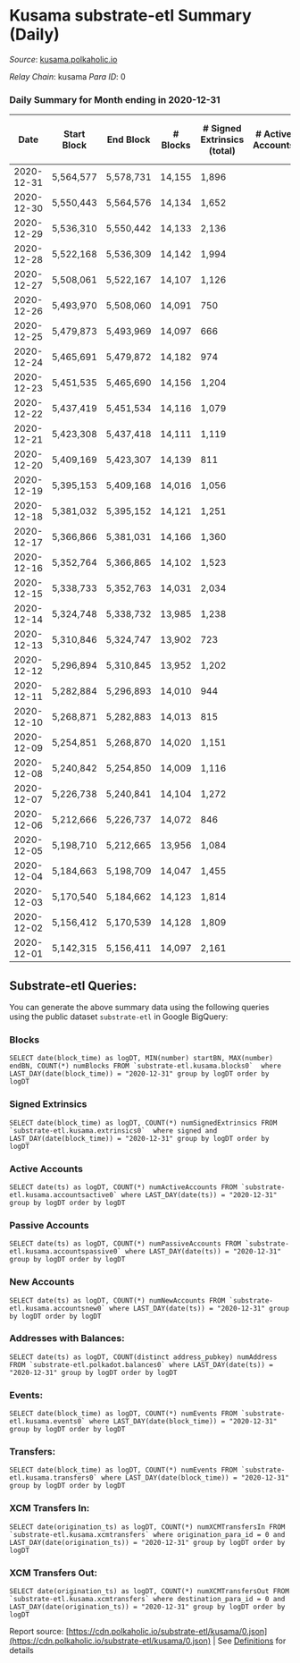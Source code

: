 # Kusama substrate-etl Summary (Daily)

_Source_: [kusama.polkaholic.io](https://kusama.polkaholic.io)

*Relay Chain*: kusama
*Para ID*: 0



### Daily Summary for Month ending in 2020-12-31


| Date | Start Block | End Block | # Blocks | # Signed Extrinsics (total) | # Active Accounts | # Passive | # New | # Addresses with Balances | # Events | # Transfers | # XCM Transfers In | # XCM Transfers Out | Issues | 
| ---- | ----------- | --------- | -------- | --------------------------- | ----------------- | --------- | ----- | ------------------------- | -------- | ----------- | ------------------ | ------------------- | ------ |
| 2020-12-31 | 5,564,577 | 5,578,731 | 14,155 | 1,896 |  |  |  | 28,970 | 63,191 | 1,194 ($53,369,606.97) |   |   |  |
| 2020-12-30 | 5,550,443 | 5,564,576 | 14,134 | 1,652 |  |  |  |  | 63,098 | 974 ($39,170,075.40) |   |   |  |
| 2020-12-29 | 5,536,310 | 5,550,442 | 14,133 | 2,136 |  |  |  |  | 64,489 | 1,147 ($20,999,230.93) |   |   |  |
| 2020-12-28 | 5,522,168 | 5,536,309 | 14,142 | 1,994 |  |  |  |  | 66,804 | 1,383 ($66,662,316.78) |   |   |  |
| 2020-12-27 | 5,508,061 | 5,522,167 | 14,107 | 1,126 |  |  |  |  | 61,091 | 648 ($32,648,874.72) |   |   |  |
| 2020-12-26 | 5,493,970 | 5,508,060 | 14,091 | 750 |  |  |  |  | 62,343 | 291 ($7,702,719.87) |   |   |  |
| 2020-12-25 | 5,479,873 | 5,493,969 | 14,097 | 666 |  |  |  |  | 55,085 | 279 ($13,566,970.67) |   |   |  |
| 2020-12-24 | 5,465,691 | 5,479,872 | 14,182 | 974 |  |  |  |  | 54,506 | 287 ($12,067,410.57) |   |   |  |
| 2020-12-23 | 5,451,535 | 5,465,690 | 14,156 | 1,204 |  |  |  |  | 61,325 | 406 ($8,450,777.60) |   |   |  |
| 2020-12-22 | 5,437,419 | 5,451,534 | 14,116 | 1,079 |  |  |  |  | 57,008 | 378 ($14,083,342.51) |   |   |  |
| 2020-12-21 | 5,423,308 | 5,437,418 | 14,111 | 1,119 |  |  |  |  | 63,379 | 492 ($10,023,413.45) |   |   |  |
| 2020-12-20 | 5,409,169 | 5,423,307 | 14,139 | 811 |  |  |  |  | 60,586 | 369 ($8,202,470.43) |   |   |  |
| 2020-12-19 | 5,395,153 | 5,409,168 | 14,016 | 1,056 |  |  |  |  | 63,472 | 452 ($9,439,465.28) |   |   |  |
| 2020-12-18 | 5,381,032 | 5,395,152 | 14,121 | 1,251 |  |  |  |  | 59,533 | 390 ($47,073,051.69) |   |   |  |
| 2020-12-17 | 5,366,866 | 5,381,031 | 14,166 | 1,360 |  |  |  |  | 55,800 | 704 ($29,844,453.52) |   |   |  |
| 2020-12-16 | 5,352,764 | 5,366,865 | 14,102 | 1,523 |  |  |  |  | 61,821 | 506 ($12,936,894.61) |   |   |  |
| 2020-12-15 | 5,338,733 | 5,352,763 | 14,031 | 2,034 |  |  |  |  | 58,954 | 617 ($26,402,382.14) |   |   |  |
| 2020-12-14 | 5,324,748 | 5,338,732 | 13,985 | 1,238 |  |  |  |  | 61,002 | 352 ($13,451,470.48) |   |   |  |
| 2020-12-13 | 5,310,846 | 5,324,747 | 13,902 | 723 |  |  |  |  | 50,389 | 243 ($9,441,232.44) |   |   |  |
| 2020-12-12 | 5,296,894 | 5,310,845 | 13,952 | 1,202 |  |  |  |  | 61,793 | 472 ($9,134,214.68) |   |   |  |
| 2020-12-11 | 5,282,884 | 5,296,893 | 14,010 | 944 |  |  |  |  | 57,285 | 246 ($22,390,889.99) |   |   |  |
| 2020-12-10 | 5,268,871 | 5,282,883 | 14,013 | 815 |  |  |  |  | 50,514 | 300 ($7,220,916.33) |   |   |  |
| 2020-12-09 | 5,254,851 | 5,268,870 | 14,020 | 1,151 |  |  |  |  | 52,876 | 530 ($21,851,837.89) |   |   |  |
| 2020-12-08 | 5,240,842 | 5,254,850 | 14,009 | 1,116 |  |  |  |  | 57,127 | 524 ($25,567,554.57) |   |   |  |
| 2020-12-07 | 5,226,738 | 5,240,841 | 14,104 | 1,272 |  |  |  |  | 55,870 | 469 ($24,148,045.37) |   |   |  |
| 2020-12-06 | 5,212,666 | 5,226,737 | 14,072 | 846 |  |  |  |  | 51,473 | 379 ($9,172,695.63) |   |   |  |
| 2020-12-05 | 5,198,710 | 5,212,665 | 13,956 | 1,084 |  |  |  |  | 60,068 | 496 ($19,477,846.75) |   |   |  |
| 2020-12-04 | 5,184,663 | 5,198,709 | 14,047 | 1,455 |  |  |  |  | 58,713 | 650 ($18,905,517.33) |   |   |  |
| 2020-12-03 | 5,170,540 | 5,184,662 | 14,123 | 1,814 |  |  |  |  | 55,846 | 904 ($40,927,839.30) |   |   |  |
| 2020-12-02 | 5,156,412 | 5,170,539 | 14,128 | 1,809 |  |  |  |  | 60,002 | 1,084 ($50,865,550.27) |   |   |  |
| 2020-12-01 | 5,142,315 | 5,156,411 | 14,097 | 2,161 |  |  |  |  | 60,891 | 999 ($47,660,001.21) |   |   |  |

## Substrate-etl Queries:
You can generate the above summary data using the following queries using the public dataset `substrate-etl` in Google BigQuery:


### Blocks
```
SELECT date(block_time) as logDT, MIN(number) startBN, MAX(number) endBN, COUNT(*) numBlocks FROM `substrate-etl.kusama.blocks0`  where LAST_DAY(date(block_time)) = "2020-12-31" group by logDT order by logDT
```


### Signed Extrinsics
```
SELECT date(block_time) as logDT, COUNT(*) numSignedExtrinsics FROM `substrate-etl.kusama.extrinsics0`  where signed and LAST_DAY(date(block_time)) = "2020-12-31" group by logDT order by logDT
```


### Active Accounts
```
SELECT date(ts) as logDT, COUNT(*) numActiveAccounts FROM `substrate-etl.kusama.accountsactive0` where LAST_DAY(date(ts)) = "2020-12-31" group by logDT order by logDT
```


### Passive Accounts
```
SELECT date(ts) as logDT, COUNT(*) numPassiveAccounts FROM `substrate-etl.kusama.accountspassive0` where LAST_DAY(date(ts)) = "2020-12-31" group by logDT order by logDT
```


### New Accounts
```
SELECT date(ts) as logDT, COUNT(*) numNewAccounts FROM `substrate-etl.kusama.accountsnew0` where LAST_DAY(date(ts)) = "2020-12-31" group by logDT order by logDT
```


### Addresses with Balances:
```
SELECT date(ts) as logDT, COUNT(distinct address_pubkey) numAddress FROM `substrate-etl.polkadot.balances0` where LAST_DAY(date(ts)) = "2020-12-31" group by logDT order by logDT
```


### Events:
```
SELECT date(block_time) as logDT, COUNT(*) numEvents FROM `substrate-etl.kusama.events0` where LAST_DAY(date(block_time)) = "2020-12-31" group by logDT order by logDT
```


### Transfers:
```
SELECT date(block_time) as logDT, COUNT(*) numEvents FROM `substrate-etl.kusama.transfers0` where LAST_DAY(date(block_time)) = "2020-12-31" group by logDT order by logDT
```


### XCM Transfers In:
```
SELECT date(origination_ts) as logDT, COUNT(*) numXCMTransfersIn FROM `substrate-etl.kusama.xcmtransfers` where origination_para_id = 0 and LAST_DAY(date(origination_ts)) = "2020-12-31" group by logDT order by logDT
```


### XCM Transfers Out:
```
SELECT date(origination_ts) as logDT, COUNT(*) numXCMTransfersOut FROM `substrate-etl.kusama.xcmtransfers` where destination_para_id = 0 and LAST_DAY(date(origination_ts)) = "2020-12-31" group by logDT order by logDT
```



Report source: [https://cdn.polkaholic.io/substrate-etl/kusama/0.json](https://cdn.polkaholic.io/substrate-etl/kusama/0.json) | See [Definitions](/DEFINITIONS.md) for details
